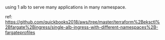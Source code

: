 using 1 alb to serve many applications in many namespace.

ref:
https://github.com/quickbooks2018/aws/tree/master/terraform%2Beksctl%2Bfargate%2Bingress/single-alb-ingress-with-different-namespaces%2B-fargateprofiles
